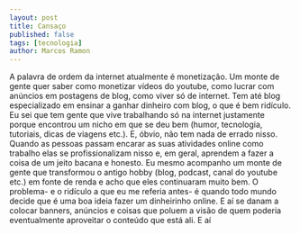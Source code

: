 ```yaml
---
layout: post
title: Cansaço
published: false
tags: [tecnologia]
author: Marcos Ramon
---
```


A palavra de ordem da internet atualmente é monetização. Um monte de gente quer saber como monetizar vídeos do youtube, como lucrar com anúncios em postagens de blog, como viver só de internet. Tem até blog especializado em ensinar a ganhar dinheiro com blog, o que é bem ridículo. 
Eu sei que tem gente que vive trabalhando só na internet justamente porque encontrou um nicho em que se deu bem (humor, tecnologia, tutoriais, dicas de viagens etc.). E, óbvio, não tem nada de errado nisso. 
Quando as pessoas passam encarar as suas atividades online como trabalho elas se profissionalizam nisso e, em geral, aprendem a fazer a coisa de um jeito bacana e honesto.
Eu mesmo acompanho um monte de gente que transformou o antigo hobby (blog, podcast, canal do youtube etc.) em fonte de renda e acho que eles continuaram muito bem. 
O problema- e o ridículo a que eu me referia antes- é quando todo mundo decide que é uma boa ideia fazer um dinheirinho online. E aí se danam a colocar banners, anúncios e coisas que poluem a visão de quem poderia eventualmente aproveitar o conteúdo que está ali. E aí
